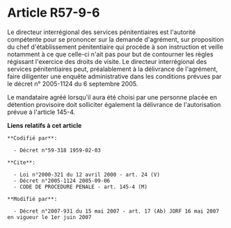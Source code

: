# Article R57-9-6

Le directeur interrégional des services pénitentiaires est l'autorité compétente pour se prononcer sur la demande d'agrément,
sur proposition du chef d'établissement pénitentiaire qui procède à son instruction et veille notamment à ce que celle-ci
n'ait pas pour but de contourner les règles régissant l'exercice des droits de visite. Le directeur interrégional des
services pénitentiaires peut, préalablement à la délivrance de l'agrément, faire diligenter une enquête administrative dans
les conditions prévues par le décret n° 2005-1124 du 6 septembre 2005.

Le mandataire agréé lorsqu'il aura été choisi par une personne placée en détention provisoire doit solliciter également la
délivrance de l'autorisation prévue à l'article 145-4.

**Liens relatifs à cet article**

	**Codifié par**:

	  - Décret n°59-318 1959-02-03

	**Cite**:

	  - Loi n°2000-321 du 12 avril 2000 - art. 24 (V)
	  - Décret n°2005-1124 2005-09-06
	  - CODE DE PROCEDURE PENALE - art. 145-4 (M)

	**Modifié par**:

	  - Décret n°2007-931 du 15 mai 2007 - art. 17 (Ab) JORF 16 mai 2007 en vigueur le 1er juin 2007
